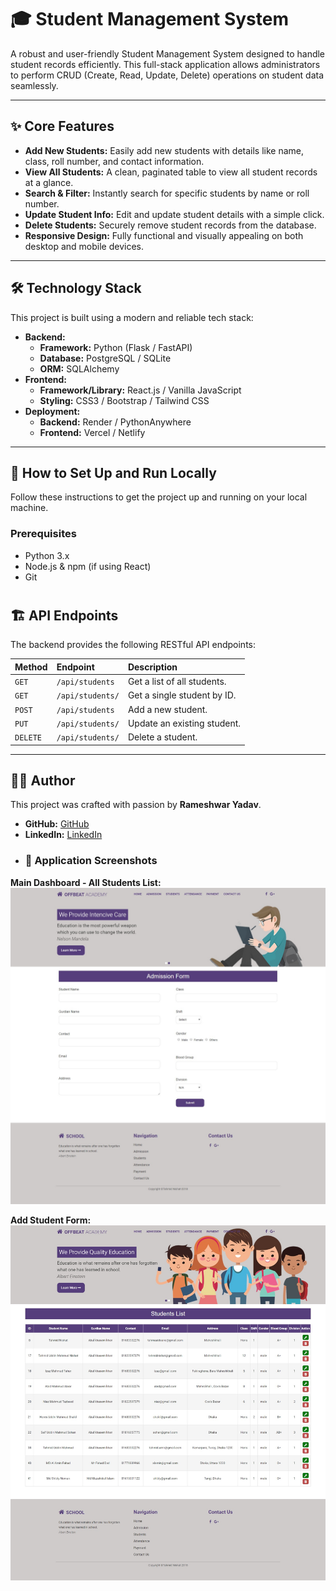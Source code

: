 # 🎓 Student Management System

A robust and user-friendly Student Management System designed to handle student records efficiently. This full-stack application allows administrators to perform CRUD (Create, Read, Update, Delete) operations on student data seamlessly.



---

## ✨ Core Features

-   **Add New Students:** Easily add new students with details like name, class, roll number, and contact information.
-   **View All Students:** A clean, paginated table to view all student records at a glance.
-   **Search & Filter:** Instantly search for specific students by name or roll number.
-   **Update Student Info:** Edit and update student details with a simple click.
-   **Delete Students:** Securely remove student records from the database.
-   **Responsive Design:** Fully functional and visually appealing on both desktop and mobile devices.

---

## 🛠️ Technology Stack

This project is built using a modern and reliable tech stack:

-   **Backend:**
    -   **Framework:** Python (Flask / FastAPI)
    -   **Database:** PostgreSQL / SQLite
    -   **ORM:** SQLAlchemy
-   **Frontend:**
    -   **Framework/Library:** React.js / Vanilla JavaScript
    -   **Styling:** CSS3 / Bootstrap / Tailwind CSS
-   **Deployment:**
    -   **Backend:** Render / PythonAnywhere
    -   **Frontend:** Vercel / Netlify

---



## 🚀 How to Set Up and Run Locally

Follow these instructions to get the project up and running on your local machine.

### Prerequisites

-   Python 3.x
-   Node.js & npm (if using React)
-   Git

#

## 🏗️ API Endpoints

The backend provides the following RESTful API endpoints:

| Method | Endpoint          | Description                 |
| :----- | :---------------- | :-------------------------- |
| `GET`  | `/api/students`   | Get a list of all students. |
| `GET`  | `/api/students/`  | Get a single student by ID. |
| `POST` | `/api/students`   | Add a new student.          |
| `PUT`  | `/api/students/`  | Update an existing student. |
| `DELETE`| `/api/students/`| Delete a student.           |

---

## 🧑‍💻 Author

This project was crafted with passion by **Rameshwar Yadav**.

-   **GitHub:** [GitHub](https://github.com/rameshwaryadav)
-   **LinkedIn:** [LinkedIn](https://linkedin.com/in/rameshwar-dev)
-   ### 📸 Application Screenshots

**Main Dashboard - All Students List:**
![Dashboard Screenshot](./admission-form.jpg)

**Add Student Form:**
![Add Student Form](./students-list.jpg)

